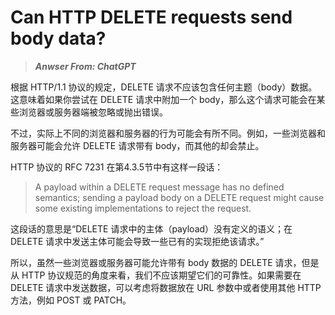 # Can HTTP DELETE requests send body data?

> ***Anwser From: ChatGPT***

根据 HTTP/1.1 协议的规定，DELETE 请求不应该包含任何主题（body）数据。这意味着如果你尝试在 DELETE 请求中附加一个 body，那么这个请求可能会在某些浏览器或服务器端被忽略或抛出错误。

不过，实际上不同的浏览器和服务器的行为可能会有所不同。例如，一些浏览器和服务器可能会允许 DELETE 请求带有 body，而其他的却会禁止。

HTTP 协议的 RFC 7231 在第4.3.5节中有这样一段话：

> A payload within a DELETE request message has no defined semantics; sending a payload body on a DELETE request might cause some existing implementations to reject the request.

这段话的意思是“DELETE 请求中的主体（payload）没有定义的语义；在 DELETE 请求中发送主体可能会导致一些已有的实现拒绝该请求。”

所以，虽然一些浏览器或服务器可能允许带有 body 数据的 DELETE 请求，但是从 HTTP 协议规范的角度来看，我们不应该期望它们的可靠性。如果需要在 DELETE 请求中发送数据，可以考虑将数据放在 URL 参数中或者使用其他 HTTP 方法，例如 POST 或 PATCH。